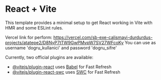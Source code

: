 # React + Vite

This template provides a minimal setup to get React working in Vite with HMR and some ESLint rules.

Vercel link for perform: https://vercel.com/sb-exe-calismayi-durdurdus-projects/atatepe2/D8NyP7tTW9GwPMvpW7SV27WFcoKy
You can use as username 'dogru_kullanici' and password 'dogru_sifre'

Currently, two official plugins are available:

- [@vitejs/plugin-react](https://github.com/vitejs/vite-plugin-react/blob/main/packages/plugin-react/README.md) uses [Babel](https://babeljs.io/) for Fast Refresh
- [@vitejs/plugin-react-swc](https://github.com/vitejs/vite-plugin-react-swc) uses [SWC](https://swc.rs/) for Fast Refresh

